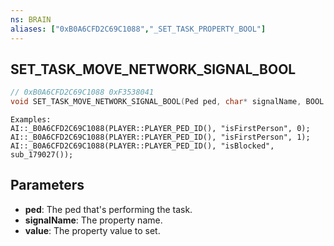 ```yaml
---
ns: BRAIN
aliases: ["0xB0A6CFD2C69C1088","_SET_TASK_PROPERTY_BOOL"]
---
```

## SET_TASK_MOVE_NETWORK_SIGNAL_BOOL

```c
// 0xB0A6CFD2C69C1088 0xF3538041
void SET_TASK_MOVE_NETWORK_SIGNAL_BOOL(Ped ped, char* signalName, BOOL value);
```

```
Examples:  
AI::_B0A6CFD2C69C1088(PLAYER::PLAYER_PED_ID(), "isFirstPerson", 0);  
AI::_B0A6CFD2C69C1088(PLAYER::PLAYER_PED_ID(), "isFirstPerson", 1);  
AI::_B0A6CFD2C69C1088(PLAYER::PLAYER_PED_ID(), "isBlocked", sub_179027());  
```

## Parameters
* **ped**: The ped that's performing the task.
* **signalName**: The property name.
* **value**: The property value to set.

